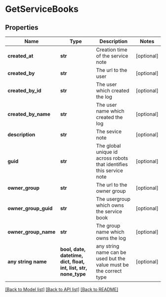 # GetServiceBooks


## Properties
Name | Type | Description | Notes
------------ | ------------- | ------------- | -------------
**created_at** | **str** | Creation time of the service note | [optional] 
**created_by** | **str** | The url to the user | [optional] 
**created_by_id** | **str** | The user which created the log | [optional] 
**created_by_name** | **str** | The user name which created the log | [optional] 
**description** | **str** | The sevice note | [optional] 
**guid** | **str** | The global unique id across robots that identifies this service note | [optional] 
**owner_group** | **str** | The url to the owner group | [optional] 
**owner_group_guid** | **str** | The usergroup which owns the service book  | [optional] 
**owner_group_name** | **str** | The group name which owns the log | [optional] 
**any string name** | **bool, date, datetime, dict, float, int, list, str, none_type** | any string name can be used but the value must be the correct type | [optional]

[[Back to Model list]](../README.md#documentation-for-models) [[Back to API list]](../README.md#documentation-for-api-endpoints) [[Back to README]](../README.md)


